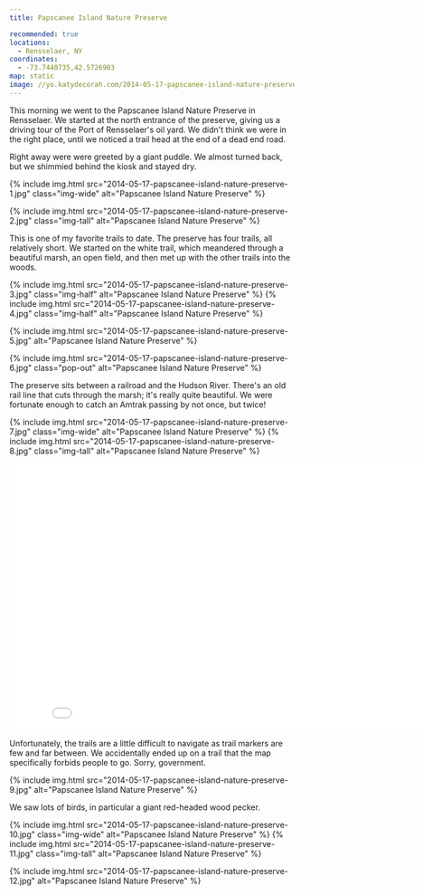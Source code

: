 ```yaml
---
title: Papscanee Island Nature Preserve

recommended: true
locations:
  - Rensselaer, NY
coordinates:
  - -73.7440735,42.5726903
map: static
image: //yo.katydecorah.com/2014-05-17-papscanee-island-nature-preserve-0.jpg
---
```


This morning we went to the Papscanee Island Nature Preserve in Rensselaer. We started at the north entrance of the preserve, giving us a driving tour of the Port of Rensselaer's oil yard. We didn't think we were in the right place, until we noticed a trail head at the end of a dead end road.

Right away were were greeted by a giant puddle. We almost turned back, but we shimmied behind the kiosk and stayed dry.

<div class="photos">

{% include img.html src="2014-05-17-papscanee-island-nature-preserve-1.jpg" class="img-wide" alt="Papscanee Island Nature Preserve" %}

{% include img.html src="2014-05-17-papscanee-island-nature-preserve-2.jpg" class="img-tall" alt="Papscanee Island Nature Preserve" %}

</div>

This is one of my favorite trails to date. The preserve has four trails, all relatively short. We started on the white trail, which meandered through a beautiful marsh, an open field, and then met up with the other trails into the woods.

<div class="photos">

{% include img.html src="2014-05-17-papscanee-island-nature-preserve-3.jpg" class="img-half" alt="Papscanee Island Nature Preserve" %}
{% include img.html src="2014-05-17-papscanee-island-nature-preserve-4.jpg" class="img-half" alt="Papscanee Island Nature Preserve" %}

{% include img.html src="2014-05-17-papscanee-island-nature-preserve-5.jpg" alt="Papscanee Island Nature Preserve" %}

{% include img.html src="2014-05-17-papscanee-island-nature-preserve-6.jpg" class="pop-out" alt="Papscanee Island Nature Preserve" %}

</div>

The preserve sits between a railroad and the Hudson River. There's an old rail line that cuts through the marsh; it's really quite beautiful. We were fortunate enough to catch an Amtrak passing by not once, but twice!

<div class="photos">

{% include img.html src="2014-05-17-papscanee-island-nature-preserve-7.jpg" class="img-wide" alt="Papscanee Island Nature Preserve" %}
{% include img.html src="2014-05-17-papscanee-island-nature-preserve-8.jpg" class="img-tall" alt="Papscanee Island Nature Preserve" %}

<iframe src="//player.vimeo.com/video/95605159?title=0&amp;byline=0&amp;portrait=0" width="840" height="472" frameborder="0" webkitallowfullscreen mozallowfullscreen allowfullscreen></iframe>
</div>

Unfortunately, the trails are a little difficult to navigate as trail markers are few and far between. We accidentally ended up on a trail that the map specifically forbids people to go. Sorry, government.

<div class="photos">

{% include img.html src="2014-05-17-papscanee-island-nature-preserve-9.jpg" alt="Papscanee Island Nature Preserve" %}

</div>

We saw lots of birds, in particular a giant red-headed wood pecker.

<div class="photos">

{% include img.html src="2014-05-17-papscanee-island-nature-preserve-10.jpg" class="img-wide" alt="Papscanee Island Nature Preserve" %}
{% include img.html src="2014-05-17-papscanee-island-nature-preserve-11.jpg" class="img-tall" alt="Papscanee Island Nature Preserve" %}

{% include img.html src="2014-05-17-papscanee-island-nature-preserve-12.jpg" alt="Papscanee Island Nature Preserve" %}

</div>
